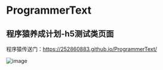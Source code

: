 # ProgrammerText
## 程序猿养成计划-h5测试类页面
程序猿传送门：https://252860883.github.io/ProgrammerText/  

![image](http://wx2.sinaimg.cn/mw690/a73bc6a1ly1fk1i7i8jrbj2068068a9y.jpg)  
